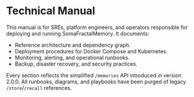 # Technical Manual

This manual is for SREs, platform engineers, and operators responsible for deploying and running SomaFractalMemory. It documents:

- Reference architecture and dependency graph.
- Deployment procedures for Docker Compose and Kubernetes.
- Monitoring, alerting, and operational runbooks.
- Backup, disaster recovery, and security practices.

Every section reflects the simplified `/memories` API introduced in version 2.0.0. All runbooks, diagrams, and playbooks have been purged of legacy `/store`/`/recall` references.
